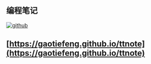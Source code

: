 ## 编程笔记

[![github](https://img.shields.io/badge/github-gaotiefeng-greed.svg)](https://github.com/gaotiefeng)

## [https://gaotiefeng.github.io/ttnote](https://gaotiefeng.github.io/ttnote)
